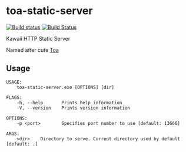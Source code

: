 # toa-static-server

[![Build status](https://ci.appveyor.com/api/projects/status/wumaedfe6a0mnxrl/branch/master?svg=true)](https://ci.appveyor.com/project/DoumanAsh/toa-static-server/branch/master)
[![Build Status](https://travis-ci.org/DoumanAsh/toa-static-server.svg?branch=master)](https://travis-ci.org/DoumanAsh/toa-static-server)

Kawaii HTTP Static Server

Named after cute [Toa](https://vndb.org/c34928)

## Usage

```
USAGE:
    toa-static-server.exe [OPTIONS] [dir]

FLAGS:
    -h, --help       Prints help information
    -V, --version    Prints version information

OPTIONS:
    -p <port>        Specifies port number to use [default: 13666]

ARGS:
    <dir>    Directory to serve. Current directory used by default [default: .]
```
